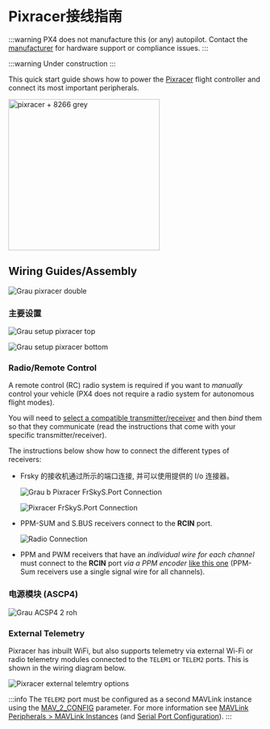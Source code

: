 # Pixracer接线指南

:::warning
PX4 does not manufacture this (or any) autopilot.
Contact the [manufacturer](https://store.mrobotics.io/) for hardware support or compliance issues.
:::

:::warning
Under construction
:::

This quick start guide shows how to power the [Pixracer](../flight_controller/pixracer.md) flight controller and connect its most important peripherals.

<img src="../../assets/flight_controller/pixracer/pixracer_hero_grey.jpg" width="300px" title="pixracer + 8266 grey" />

## Wiring Guides/Assembly

![Grau pixracer double](../../assets/flight_controller/pixracer/grau_pixracer_double.jpg)

### 主要设置

![Grau setup pixracer top](../../assets/flight_controller/pixracer/grau_setup_pixracer_top.jpg)

![Grau setup pixracer bottom](../../assets/flight_controller/pixracer/grau_setup_pixracer_bottom.jpg)

### Radio/Remote Control

A remote control (RC) radio system is required if you want to _manually_ control your vehicle (PX4 does not require a radio system for autonomous flight modes).

You will need to [select a compatible transmitter/receiver](../getting_started/rc_transmitter_receiver.md) and then _bind_ them so that they communicate (read the instructions that come with your specific transmitter/receiver).

The instructions below show how to connect the different types of receivers:

- Frsky 的接收机通过所示的端口连接, 并可以使用提供的 I/o 连接器。

  ![Grau b Pixracer FrSkyS.Port Connection](../../assets/flight_controller/pixracer/grau_b_pixracer_frskys.port_connection.jpg)

  ![Pixracer FrSkyS.Port Connection](../../assets/flight_controller/pixracer/pixracer_FrSkyTelemetry.jpg)

- PPM-SUM and S.BUS receivers connect to the **RCIN** port.

  ![Radio Connection](../../assets/flight_controller/pixracer/grau_setup_pixracer_radio.jpg)

- PPM and PWM receivers that have an _individual wire for each channel_ must connect to the **RCIN** port _via a PPM encoder_ [like this one](https://www.getfpv.com/radios/radio-accessories/holybro-ppm-encoder-module.html) (PPM-Sum receivers use a single signal wire for all channels).

### 电源模块 (ASCP4)

![Grau ACSP4 2 roh](../../assets/flight_controller/pixracer/grau_acsp4_2_roh.jpg)

### External Telemetry

Pixracer has inbuilt WiFi, but also supports telemetry via external Wi-Fi or radio telemetry modules connected to the `TELEM1` or `TELEM2` ports.
This is shown in the wiring diagram below.

![Pixracer external telemtry options](../../assets/flight_controller/pixracer/pixracer_top_telemetry.jpg)

:::info
The `TELEM2` port must be configured as a second MAVLink instance using the [MAV_2_CONFIG](../advanced_config/parameter_reference.md#MAV_2_CONFIG) parameter.
For more information see [MAVLink Peripherals > MAVLink Instances](../peripherals/mavlink_peripherals.md#mavlink-instances) (and [Serial Port Configuration](../peripherals/serial_configuration.md)).
:::
